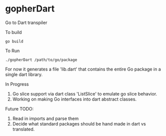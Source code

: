 # gopherDart
Go to Dart transpiler

To build
```
go build
```

To Run
```
./gopherDart /path/to/go/package
```

For now it generates a file 'lib.dart' that contains the entire Go package in a single dart library.

In Progress

  1. Go slice support via dart class 'ListSlice' to emulate go slice behavior.
  2. Working on making Go interfaces into dart abstract classes.

Future TODO:

  1. Read in imports and parse them
  2. Decide what standard packages should be hand made in dart vs translated.
